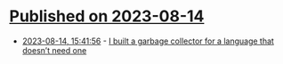 # [Published on 2023-08-14](index.md)

* [2023-08-14, 15:41:56](https://lobste.rs/s/qk2ou4/i_built_garbage_collector_for_language) - [I built a garbage collector for a language that doesn’t need one](https://claytonwramsey.github.io/2023/08/14/dumpster.html)
